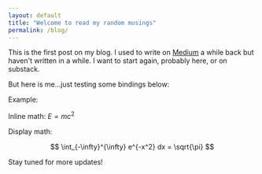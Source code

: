 ```yaml
---
layout: default
title: "Welcome to read my random musings"
permalink: /blog/
---
```


This is the first post on my blog. I used to write on [Medium](https://medium.com/@ashish_sinha) a while back but haven't written in a while.
I want to start again, probably here, or on substack.


But here is me...just testing some bindings below:

Example:

Inline math: $E=mc^2$

Display math:

$$
\int_{-\infty}^{\infty} e^{-x^2} dx = \sqrt{\pi}
$$

Stay tuned for more updates!
